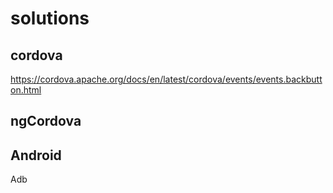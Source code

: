 # solutions

cordova
--
https://cordova.apache.org/docs/en/latest/cordova/events/events.backbutton.html
  
ngCordova
--- 


Android
---
  
Adb
 
